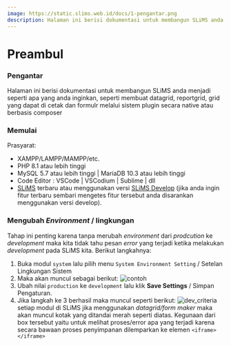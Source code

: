 ```yaml
---
image: https://static.slims.web.id/docs/1-pengantar.png
description: Halaman ini berisi dokumentasi untuk membangun SLiMS anda menjadi seperti apa yang anda inginkan, seperti membuat datagrid, reportgrid, grid yang dapat di cetak dan formulr melalui sistem plugin secara native atau berbasis composer
---
```

# Preambul
### Pengantar
Halaman ini berisi dokumentasi untuk membangun SLiMS anda menjadi seperti apa yang anda inginkan, seperti membuat datagrid, reportgrid, grid yang dapat di cetak dan formulr melalui sistem plugin secara native atau berbasis composer

### Memulai
Prasyarat:
* XAMPP/LAMPP/MAMPP/etc.
* PHP 8.1 atau lebih tinggi
* MySQL 5.7 atau lebih tinggi | MariaDB 10.3 atau lebih tinggi
* Code Editor : VSCode | VSCodium | Sublime | dll
* [SLiMS](https://github.com/slims/slims9_bulian/releases) terbaru atau menggunakan versi [SLiMS Develop](https://github.com/slims/slims9_bulian/tree/develop) (jika anda ingin fitur terbaru sembari mengetes fitur tersebut anda disarankan menggunakan versi develop).

### Mengubah *Environment* / lingkungan
Tahap ini penting karena tanpa merubah *environment* dari *prodcution* ke *development* maka kita tidak tahu pesan *error* yang terjadi ketika melakukan *development* pada SLiMS kita. Berikut langkahnya:
1. Buka modul ``` system ``` lalu pilih menu ``` System Environment Setting ``` / Setelan Lingkungan Sistem
2. Maka akan muncul sebagai berikut: ![contoh](/img/plugin-01-env-change.png)
3. Ubah nilai ``` production ``` ke ``` development ``` lalu klik **Save Settings** /  Simpan Pengaturan.
4. Jika langkah ke 3 berhasil maka muncul seperti berikut:
![dev_criteria](/img/plugin-01-intro-env-save-criteria.png)
setiap modul di SLiMS jika menggunakan *datagrid/form maker* maka akan muncul kotak yang ditandai merah seperti diatas. Kegunaan dari box tersebut yaitu untuk melihat proses/error apa yang terjadi karena secara bawaan proses penyimpanan dilemparkan ke elemen ```<iframe></iframe>```
